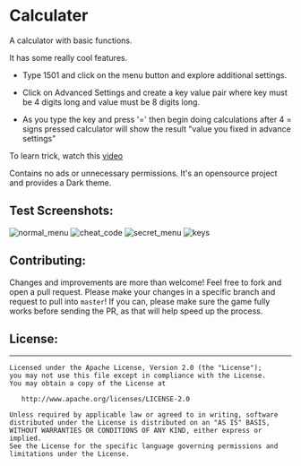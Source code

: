 # Calculater

A calculator with basic functions.

It has some really cool features.

- Type 1501 and click on the menu button and explore additional settings.

- Click on Advanced Settings and create a key value pair where key must be 4 digits long and value must be 8 digits long.

- As you type the key and press '=' then begin doing calculations after 4 = signs pressed calculator will show the result "value you fixed in advance settings"

To learn trick, watch this [video](https://www.youtube.com/watch?v=hNkF7I1K8oo)

Contains no ads or unnecessary permissions. It's an opensource project and provides a Dark theme.

## Test Screenshots:

![normal_menu](screenshots/normal_menu.jpeg) ![cheat_code](screenshots/cheat_code.jpeg?raw=true) ![secret_menu](screenshots/secret_menu.jpeg?raw==true) ![keys](screenshots/keys.jpeg?raw==true)

## Contributing:
Changes and improvements are more than welcome! Feel free to fork and open a pull request. Please make your changes in a specific branch and request to pull into `master`! If you can, please make sure the game fully works before sending the PR, as that will help speed up the process.

## License:
-------
    
    Licensed under the Apache License, Version 2.0 (the "License");
    you may not use this file except in compliance with the License.
    You may obtain a copy of the License at
    
       http://www.apache.org/licenses/LICENSE-2.0
    
    Unless required by applicable law or agreed to in writing, software
    distributed under the License is distributed on an "AS IS" BASIS,
    WITHOUT WARRANTIES OR CONDITIONS OF ANY KIND, either express or implied.
    See the License for the specific language governing permissions and
    limitations under the License.
